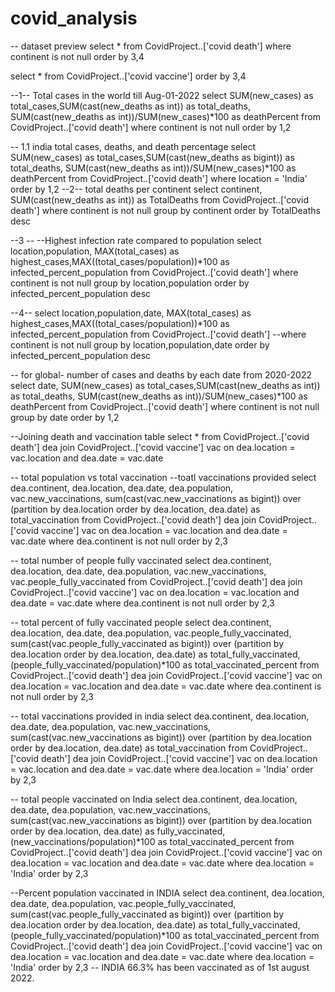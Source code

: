 # covid_analysis

-- dataset preview
select *
from CovidProject..['covid death']
where continent is not null
order by 3,4

select *
from CovidProject..['covid vaccine']
order by 3,4


--1-- Total cases in the world till Aug-01-2022
select SUM(new_cases) as total_cases,SUM(cast(new_deaths as int)) as total_deaths, 
SUM(cast(new_deaths as int))/SUM(new_cases)*100 as deathPercent
from CovidProject..['covid death']
where continent is not null
order by 1,2

-- 1.1     india total cases, deaths, and death percentage
select SUM(new_cases) as total_cases,SUM(cast(new_deaths as bigint)) as total_deaths,
SUM(cast(new_deaths as int))/SUM(new_cases)*100 as deathPercent
from CovidProject..['covid death']
where location = 'India'
order by 1,2
 --2-- total deaths per continent
select continent, SUM(cast(new_deaths as int)) as TotalDeaths
from CovidProject..['covid death']
where continent is not null
group by continent
order by TotalDeaths desc

--3 -- --Highest infection rate compared to population
select location,population, MAX(total_cases) as highest_cases,MAX((total_cases/population))*100 as infected_percent_population
from CovidProject..['covid death']
where continent is not null
group by location,population
order by infected_percent_population desc

--4-- 
select location,population,date, MAX(total_cases) as highest_cases,MAX((total_cases/population))*100 as infected_percent_population
from CovidProject..['covid death']
--where continent is not null
group by location,population,date
order by infected_percent_population desc



-- for global- number of cases and deaths by each date from 2020-2022
select date, SUM(new_cases) as total_cases,SUM(cast(new_deaths as int)) as total_deaths, 
SUM(cast(new_deaths as int))/SUM(new_cases)*100 as deathPercent
from CovidProject..['covid death']
where continent is not null
group by date
order by 1,2
        

--Joining death and vaccination table
select * 
from CovidProject..['covid death'] dea
join CovidProject..['covid vaccine'] vac
on dea.location = vac.location
and dea.date = vac.date

-- total population vs total vaccination
--toatl vaccinations provided
select dea.continent, dea.location, dea.date, dea.population, vac.new_vaccinations,
sum(cast(vac.new_vaccinations as bigint)) over (partition by dea.location order by dea.location, dea.date) as total_vaccination
from CovidProject..['covid death'] dea
join CovidProject..['covid vaccine'] vac
on dea.location = vac.location
and dea.date = vac.date
where dea.continent is not null
order by 2,3

-- total number of people fully vaccinated
select dea.continent, dea.location, dea.date, dea.population, vac.new_vaccinations, vac.people_fully_vaccinated
from CovidProject..['covid death'] dea
join CovidProject..['covid vaccine'] vac
on dea.location = vac.location
and dea.date = vac.date
where dea.continent is not null
order by 2,3

-- total percent of fully vaccinated people
select dea.continent, dea.location, dea.date, dea.population, vac.people_fully_vaccinated,
sum(cast(vac.people_fully_vaccinated as bigint)) over (partition by dea.location order by dea.location, dea.date) as total_fully_vaccinated,
(people_fully_vaccinated/population)*100 as total_vaccinated_percent
from CovidProject..['covid death'] dea
join CovidProject..['covid vaccine'] vac
on dea.location = vac.location
and dea.date = vac.date
where dea.continent is not null
order by 2,3

-- total vaccinations provided in india
select dea.continent, dea.location, dea.date, dea.population, vac.new_vaccinations,
sum(cast(vac.new_vaccinations as bigint)) over (partition by dea.location order by dea.location, dea.date) as total_vaccination
from CovidProject..['covid death'] dea
join CovidProject..['covid vaccine'] vac
on dea.location = vac.location
and dea.date = vac.date
where dea.location = 'India'
order by 2,3

-- total people vaccinated on India
select dea.continent, dea.location, dea.date, dea.population, vac.new_vaccinations,
sum(cast(vac.new_vaccinations as bigint)) over (partition by dea.location order by dea.location, dea.date) as fully_vaccinated,
(new_vaccinations/population)*100 as total_vaccinated_percent
from CovidProject..['covid death'] dea
join CovidProject..['covid vaccine'] vac
on dea.location = vac.location
and dea.date = vac.date
where dea.location = 'India'
order by 2,3

--Percent population vaccinated in INDIA
select dea.continent, dea.location, dea.date, dea.population, vac.people_fully_vaccinated,
sum(cast(vac.people_fully_vaccinated as bigint)) over (partition by dea.location order by dea.location, dea.date) as total_fully_vaccinated,
(people_fully_vaccinated/population)*100 as total_vaccinated_percent
from CovidProject..['covid death'] dea
join CovidProject..['covid vaccine'] vac
on dea.location = vac.location
and dea.date = vac.date
where dea.location = 'India'
order by 2,3
-- INDIA 66.3% has been vaccinated as of 1st august 2022.
